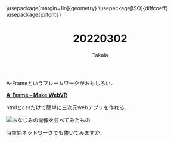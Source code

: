 ﻿---
title: 20220302
yesterday: 20220301
tomorrow: 20220303
days: 796
author: Takala
header-includes:
  - \usepackage[margin=1in]{geometry}
  - \usepackage[ISO]{diffcoeff}
  - \usepackage{pxfonts}
---


A-Frameというフレームワークがおもしろい．

**[A-Frame – Make WebVR](https://aframe.io/)**


htmlとcssだけで簡単に三次元webアプリを作れる．


![おなじみの画像を並べてみたもの](https://pbs.twimg.com/media/FMxy8UkVUAI1XDz?format=jpg&name=large)



時空間ネットワークでも書いてみますか．




